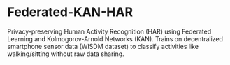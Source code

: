 # Federated-KAN-HAR
Privacy-preserving Human Activity Recognition (HAR) using Federated Learning and Kolmogorov-Arnold Networks (KAN). Trains on decentralized smartphone sensor data (WISDM dataset) to classify activities like walking/sitting without raw data sharing.
